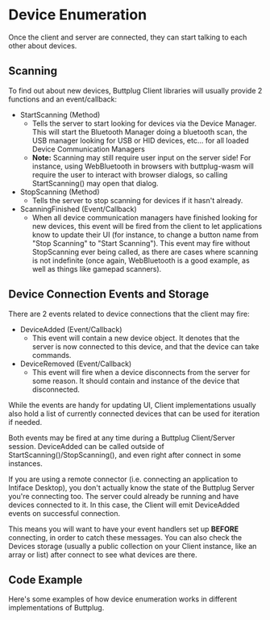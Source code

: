 # Device Enumeration

Once the client and server are connected, they can start talking to each other about devices.

## Scanning

To find out about new devices, Buttplug Client libraries will usually provide 2 functions and an event/callback:

- StartScanning (Method)
   - Tells the server to start looking for devices via the Device Manager. This will start the Bluetooth Manager doing a bluetooth scan, the USB manager looking for USB or HID devices, etc... for all loaded Device Communication Managers
   - **Note:** Scanning may still require user input on the server side! For instance, using WebBluetooth in browsers with buttplug-wasm will require the user to interact with browser dialogs, so calling StartScanning() may open that dialog.
- StopScanning (Method)
   - Tells the server to stop scanning for devices if it hasn't already.
- ScanningFinished (Event/Callback)
   - When all device communication managers have finished looking for new devices, this event will be fired from the client to let applications know to update their UI (for instance, to change a button name from "Stop Scanning" to "Start Scanning"). This event may fire without StopScanning ever being called, as there are cases where scanning is not indefinite (once again, WebBluetooth is a good example, as well as things like gamepad scanners).

## Device Connection Events and Storage

There are 2 events related to device connections that the client may fire:

- DeviceAdded (Event/Callback)
    - This event will contain a new device object. It denotes that the server is now connected to this device, and that the device can take commands.
- DeviceRemoved (Event/Callback)
    - This event will fire when a device disconnects from the server for some reason. It should contain and instance of the device that disconnected.
    
While the events are handy for updating UI, Client implementations usually also hold a list of currently connected devices that can be used for iteration if needed.

Both events may be fired at any time during a Buttplug Client/Server session. DeviceAdded can be called outside of StartScanning()/StopScanning(), and even right after connect in some instances.

If you are using a remote connector (i.e. connecting an application to Intiface Desktop), you don't actually know the state of the Buttplug Server you're connecting too. The server could already be running and have devices connected to it. In this case, the Client will emit DeviceAdded events on successful connection. 

This means you will want to have your event handlers set up **BEFORE** connecting, in order to catch these messages. You can also check the Devices storage (usually a public collection on your Client instance, like an array or list) after connect to see what devices are there.

## Code Example

Here's some examples of how device enumeration works in different implementations of Buttplug.

<CodeSwitcher :languages="{rust:'Rust', csharp:'C#', ts:'TypeScript', js:'JS'}">
<template v-slot:rust>

<<< @/examples/rust/src/bin/device_enumeration.rs

</template>
<template v-slot:csharp>

<<< @/examples/csharp/DeviceEnumerationExample/Program.cs

</template>
<template v-slot:js>

```js
// Need to write this example
```

</template>
<template v-slot:ts>

```ts
// Need to write this example
```

</template>
<template v-slot:twine>

```html
<!-- Need to write this example. -->
```

</template>
</CodeSwitcher>

